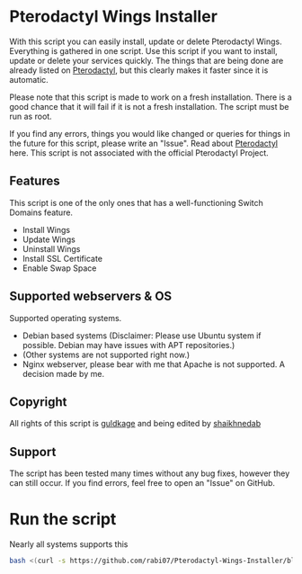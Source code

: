 # Pterodactyl Wings Installer

With this script you can easily install, update or delete Pterodactyl Wings. Everything is gathered in one script.
Use this script if you want to install, update or delete your services quickly. The things that are being done are already listed on [Pterodactyl](https://pterodactyl.io/), but this clearly makes it faster since it is automatic.

Please note that this script is made to work on a fresh installation. There is a good chance that it will fail if it is not a fresh installation.
The script must be run as root.

If you find any errors, things you would like changed or queries for things in the future for this script, please write an "Issue".
Read about [Pterodactyl](https://pterodactyl.io/) here. This script is not associated with the official Pterodactyl Project.

## Features
This script is one of the only ones that has a well-functioning Switch Domains feature.

- Install Wings
- Update Wings
- Uninstall Wings
- Install SSL Certificate
- Enable Swap Space

## Supported webservers & OS
Supported operating systems.

- Debian based systems (Disclaimer: Please use Ubuntu system if possible. Debian may have issues with APT repositories.)
- (Other systems are not supported right now.)
- Nginx webserver, please bear with me that Apache is not supported. A decision made by me.

## Copyright
All rights of this script is [guldkage](https://github.com/guldkage/Pterodactyl-Installer) and being edited by [shaikhnedab](https://github.com/shaikhnedab)

## Support
The script has been tested many times without any bug fixes, however they can still occur.
If you find errors, feel free to open an "Issue" on GitHub.

# Run the script
Nearly all systems supports this
```bash
bash <(curl -s https://github.com/rabi07/Pterodactyl-Wings-Installer/blob/main/wingsinstaller.sh)
```
